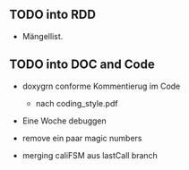 ## TODO into RDD
- Mängellist.

## TODO into DOC and Code
- doxygrn conforme Kommentierug im Code
  - nach coding_style.pdf

- Eine Woche debuggen 
- remove ein paar magic numbers
- merging caliFSM aus lastCall branch
